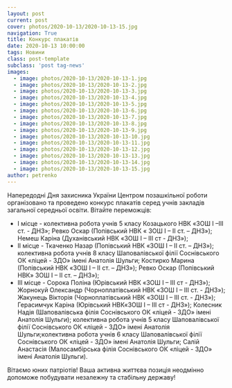 ```yaml
---
layout: post
current: post
cover: photos/2020-10-13/2020-10-13-15.jpg
navigation: True
title: Конкурс плакатів
date: 2020-10-13 10:00:00
tags: Новини
class: post-template
subclass: 'post tag-news'
images:
  - image: photos/2020-10-13/2020-10-13-1.jpg
  - image: photos/2020-10-13/2020-10-13-2.jpg
  - image: photos/2020-10-13/2020-10-13-3.jpg
  - image: photos/2020-10-13/2020-10-13-4.jpg
  - image: photos/2020-10-13/2020-10-13-5.jpg
  - image: photos/2020-10-13/2020-10-13-6.jpg
  - image: photos/2020-10-13/2020-10-13-7.jpg
  - image: photos/2020-10-13/2020-10-13-8.jpg
  - image: photos/2020-10-13/2020-10-13-9.jpg
  - image: photos/2020-10-13/2020-10-13-10.jpg
  - image: photos/2020-10-13/2020-10-13-11.jpg
  - image: photos/2020-10-13/2020-10-13-12.jpg
  - image: photos/2020-10-13/2020-10-13-13.jpg
  - image: photos/2020-10-13/2020-10-13-14.jpg
  - image: photos/2020-10-13/2020-10-13-15.jpg
author: petrenko
---
```


Напередодні Дня захисника України Центром позашкільної роботи організовано та проведено конкурс плакатів серед учнів закладів загальної середньої освіти. Вітайте переможців:

 * І місце - колективна робота учнів 5 класу Козацького НВК «ЗОШ  І –ІІІ ст. - ДНЗ»; Ревко Оскар   (Попівський НВК « ЗОШ І – ІІ ст. – ДНЗ»); Немеш Каріна   (Духанівський НВК «ЗОШ І – ІІІ ст - ДНЗ»);
 * ІІ місце - Ткаченко Назар    (Попівський НВК «ЗОШ І – ІІ ст. – ДНЗ»); колективна робота учнів 8 класу Шаповалівської філії Соснівського  ОК «ліцей - ЗДО» імені Анатолія Шульги; Костирко Марина   (Попівський НВК «ЗОШ І – ІІ ст. – ДНЗ»); Ревко Оскар   (Попівський НВК» ЗОШ  І – ІІ ст. – ДНЗ»);
 * ІІІ місце - Сорока Поліна  (Юрівський НВК «ЗОШ І – ІІІ ст - ДНЗ»);  Жорнокуй Олександр (Чорноплатівський НВК «ЗОШ І – ІІІ ст. - ДНЗ»); Жакунець Вікторія  (Чорноплатівський НВК «ЗОШ І – ІІІ ст. - ДНЗ»); Герасимчук Каріна  (Юрівський НВК«ЗОШ І – ІІІ ст - ДНЗ»);  Колесник Надія (Шаповалівська філія Соснівського ОК «ліцей - ЗДО» імені Анатолія Шульги); колективна робота учнів 5 класу Шаповалівської філії Соснівського  ОК «ліцей - ЗДО» імені Анатолія Шульги;колективна робота учнів 6 класу Шаповалівської філії Соснівського  ОК «ліцей - ЗДО» імені Анатолія Шульги; Салій Анастасія  (Малосамбірська філія Соснівського ОК «ліцей - ЗДО» імені Анатолія Шульги).

Вітаємо юних патріотів!  Ваша активна життєва позиція неодмінно допоможе побудувати незалежну та стабільну державу!
